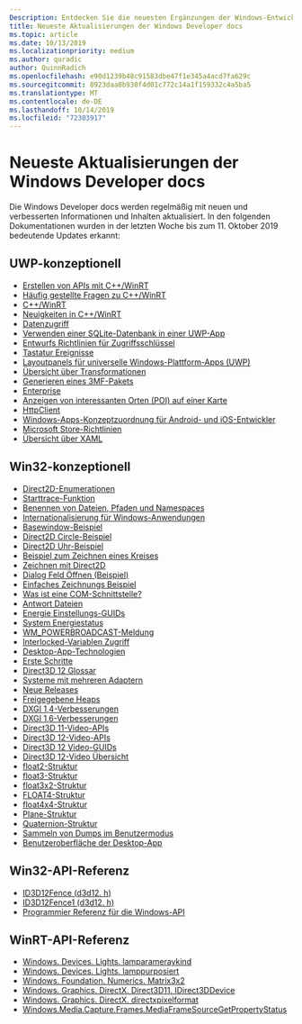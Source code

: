 ```yaml
---
Description: Entdecken Sie die neuesten Ergänzungen der Windows-Entwicklerdokumentation.
title: Neueste Aktualisierungen der Windows Developer docs
ms.topic: article
ms.date: 10/13/2019
ms.localizationpriority: medium
ms.author: quradic
author: QuinnRadich
ms.openlocfilehash: e90d1239b48c91583dbe47f1e345a4acd7fa629c
ms.sourcegitcommit: 8923daa8b930f4d01c772c14a1f159332c4a5ba5
ms.translationtype: MT
ms.contentlocale: de-DE
ms.lasthandoff: 10/14/2019
ms.locfileid: "72303917"
---
```

# <a name="latest-updates-to-the-windows-developer-docs"></a>Neueste Aktualisierungen der Windows Developer docs


Die Windows Developer docs werden regelmäßig mit neuen und verbesserten Informationen und Inhalten aktualisiert. In den folgenden Dokumentationen wurden in der letzten Woche bis zum 11. Oktober 2019 bedeutende Updates erkannt:


## <a name="uwp-conceptual"></a>UWP-konzeptionell

<ul>
<li><a href="https://docs.microsoft.com/windows/uwp/cpp-and-winrt-apis/author-apis">Erstellen von APIs mit C++/WinRT</a></li>
<li><a href="https://docs.microsoft.com/windows/uwp/cpp-and-winrt-apis/faq">Häufig gestellte Fragen zu C++/WinRT</a></li>
<li><a href="https://docs.microsoft.com/windows/uwp/cpp-and-winrt-apis/index">C++/WinRT</a></li>
<li><a href="https://docs.microsoft.com/windows/uwp/cpp-and-winrt-apis/news">Neuigkeiten in C++/WinRT</a></li>
<li><a href="https://docs.microsoft.com/windows/uwp/data-access/index">Datenzugriff</a></li>
<li><a href="https://docs.microsoft.com/windows/uwp/data-access/sqlite-databases">Verwenden einer SQLite-Datenbank in einer UWP-App</a></li>
<li><a href="https://docs.microsoft.com/windows/uwp/design/input/access-keys">Entwurfs Richtlinien für Zugriffsschlüssel</a></li>
<li><a href="https://docs.microsoft.com/windows/uwp/design/input/keyboard-events">Tastatur Ereignisse</a></li>
<li><a href="https://docs.microsoft.com/windows/uwp/design/layout/layout-panels">Layoutpanels für universelle Windows-Plattform-Apps (UWP)</a></li>
<li><a href="https://docs.microsoft.com/windows/uwp/design/layout/transforms">Übersicht über Transformationen</a></li>
<li><a href="https://docs.microsoft.com/windows/uwp/devices-sensors/generate-3mf">Generieren eines 3MF-Pakets</a></li>
<li><a href="https://docs.microsoft.com/windows/uwp/enterprise/index">Enterprise</a></li>
<li><a href="https://docs.microsoft.com/windows/uwp/maps-and-location/display-poi">Anzeigen von interessanten Orten (POI) auf einer Karte</a></li>
<li><a href="https://docs.microsoft.com/windows/uwp/networking/httpclient">HttpClient</a></li>
<li><a href="https://docs.microsoft.com/windows/uwp/porting/android-ios-uwp-map">Windows-Apps-Konzeptzuordnung für Android- und iOS-Entwickler</a></li>
<li><a href="https://docs.microsoft.com/windows/uwp/publish/store-policies">Microsoft Store-Richtlinien</a></li>
<li><a href="https://docs.microsoft.com/windows/uwp/xaml-platform/xaml-overview">Übersicht über XAML</a></li>
</ul>



## <a name="win32-conceptual"></a>Win32-konzeptionell

<ul>
<li><a href="https://docs.microsoft.com/windows/desktop/Direct2D/enumerations">Direct2D-Enumerationen</a></li>
<li><a href="https://docs.microsoft.com/windows/desktop/ETW/starttrace">Starttrace-Funktion</a></li>
<li><a href="https://docs.microsoft.com/windows/desktop/FileIO/naming-a-file">Benennen von Dateien, Pfaden und Namespaces</a></li>
<li><a href="https://docs.microsoft.com/windows/desktop/Intl/international-support">Internationalisierung für Windows-Anwendungen</a></li>
<li><a href="https://docs.microsoft.com/windows/desktop/LearnWin32/basewindow-sample">Basewindow-Beispiel</a></li>
<li><a href="https://docs.microsoft.com/windows/desktop/LearnWin32/direct2d-circle-sample">Direct2D Circle-Beispiel</a></li>
<li><a href="https://docs.microsoft.com/windows/desktop/LearnWin32/direct2d-clock-sample">Direct2D Uhr-Beispiel</a></li>
<li><a href="https://docs.microsoft.com/windows/desktop/LearnWin32/draw-circle-sample">Beispiel zum Zeichnen eines Kreises</a></li>
<li><a href="https://docs.microsoft.com/windows/desktop/LearnWin32/drawing-with-direct2d">Zeichnen mit Direct2D</a></li>
<li><a href="https://docs.microsoft.com/windows/desktop/LearnWin32/open-dialog-box-sample">Dialog Feld Öffnen (Beispiel)</a></li>
<li><a href="https://docs.microsoft.com/windows/desktop/LearnWin32/simple-drawing-sample">Einfaches Zeichnungs Beispiel</a></li>
<li><a href="https://docs.microsoft.com/windows/desktop/LearnWin32/what-is-a-com-interface-">Was ist eine COM-Schnittstelle?</a></li>
<li><a href="https://docs.microsoft.com/windows/desktop/Midl/response-files">Antwort Dateien</a></li>
<li><a href="https://docs.microsoft.com/windows/desktop/Power/power-setting-guids">Energie Einstellungs-GUIDs</a></li>
<li><a href="https://docs.microsoft.com/windows/desktop/Power/system-power-states">System Energiestatus</a></li>
<li><a href="https://docs.microsoft.com/windows/desktop/Power/wm-powerbroadcast">WM_POWERBROADCAST-Meldung</a></li>
<li><a href="https://docs.microsoft.com/windows/desktop/Sync/interlocked-variable-access">Interlocked-Variablen Zugriff</a></li>
<li><a href="https://docs.microsoft.com/windows/desktop/desktop-app-technologies">Desktop-App-Technologien</a></li>
<li><a href="https://docs.microsoft.com/windows/desktop/desktop-programming">Erste Schritte</a></li>
<li><a href="https://docs.microsoft.com/windows/desktop/direct3d12/directx-12-glossary">Direct3D 12 Glossar</a></li>
<li><a href="https://docs.microsoft.com/windows/desktop/direct3d12/multi-engine">Systeme mit mehreren Adaptern</a></li>
<li><a href="https://docs.microsoft.com/windows/desktop/direct3d12/new-releases">Neue Releases</a></li>
<li><a href="https://docs.microsoft.com/windows/desktop/direct3d12/shared-heaps">Freigegebene Heaps</a></li>
<li><a href="https://docs.microsoft.com/windows/desktop/direct3ddxgi/dxgi-1-4-improvements">DXGI 1,4-Verbesserungen</a></li>
<li><a href="https://docs.microsoft.com/windows/desktop/direct3ddxgi/dxgi-1-6-improvements">DXGI 1,6-Verbesserungen</a></li>
<li><a href="https://docs.microsoft.com/windows/desktop/medfound/direct3d-11-video-apis">Direct3D 11-Video-APIs</a></li>
<li><a href="https://docs.microsoft.com/windows/desktop/medfound/direct3d-12-video-apis">Direct3D 12-Video-APIs</a></li>
<li><a href="https://docs.microsoft.com/windows/desktop/medfound/direct3d-12-video-guids">Direct3D 12 Video-GUIDs</a></li>
<li><a href="https://docs.microsoft.com/windows/desktop/medfound/direct3d-12-video-overview">Direct3D 12-Video Übersicht</a></li>
<li><a href="https://docs.microsoft.com/windows/desktop/numerics_h/float2-structure">float2-Struktur</a></li>
<li><a href="https://docs.microsoft.com/windows/desktop/numerics_h/float3-structure">float3-Struktur</a></li>
<li><a href="https://docs.microsoft.com/windows/desktop/numerics_h/float3x2-structure">float3x2-Struktur</a></li>
<li><a href="https://docs.microsoft.com/windows/desktop/numerics_h/float4-structure">FLOAT4-Struktur</a></li>
<li><a href="https://docs.microsoft.com/windows/desktop/numerics_h/float4x4-structure">float4x4-Struktur</a></li>
<li><a href="https://docs.microsoft.com/windows/desktop/numerics_h/plane-structure">Plane-Struktur</a></li>
<li><a href="https://docs.microsoft.com/windows/desktop/numerics_h/quaternion-structure">Quaternion-Struktur</a></li>
<li><a href="https://docs.microsoft.com/windows/desktop/wer/collecting-user-mode-dumps">Sammeln von Dumps im Benutzermodus</a></li>
<li><a href="https://docs.microsoft.com/windows/desktop/windows-application-ui-development">Benutzeroberfläche der Desktop-App</a></li>
</ul>

## <a name="win32-api-reference"></a>Win32-API-Referenz

<ul>
<li><a href="https://docs.microsoft.com/windows/win32/api/d3d12/nn-d3d12-id3d12fence">ID3D12Fence (d3d12. h)</a></li>
<li><a href="https://docs.microsoft.com/windows/win32/api/d3d12/nn-d3d12-id3d12fence1">ID3D12Fence1 (d3d12. h)</a></li>
<li><a href="https://docs.microsoft.com/windows/win32/api/index_bkp">Programmier Referenz für die Windows-API</a></li>
</ul>

## <a name="winrt-api-reference"></a>WinRT-API-Referenz

<ul>
<li><a href="https://docs.microsoft.com/uwp/api/windows.devices.lights.lamparraykind">Windows. Devices. Lights. lamparameraykind</a></li>
<li><a href="https://docs.microsoft.com/uwp/api/windows.devices.lights.lamppurposes">Windows. Devices. Lights. lamppurposiert</a></li>
<li><a href="https://docs.microsoft.com/uwp/api/windows.foundation.numerics.matrix3x2">Windows. Foundation. Numerics. Matrix3x2</a></li>
<li><a href="https://docs.microsoft.com/uwp/api/windows.graphics.directx.direct3d11.idirect3ddevice">Windows. Graphics. DirectX. Direct3D11. IDirect3DDevice</a></li>
<li><a href="https://docs.microsoft.com/uwp/api/windows.graphics.directx.directxpixelformat">Windows. Graphics. DirectX. directxpixelformat</a></li>
<li><a href="https://docs.microsoft.com/uwp/api/windows.media.capture.frames.mediaframesourcegetpropertystatus">Windows.Media.Capture.Frames.MediaFrameSourceGetPropertyStatus</a></li>

</ul>